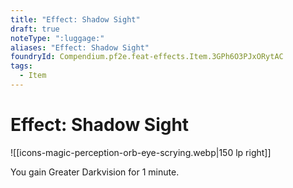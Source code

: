 ```yaml
---
title: "Effect: Shadow Sight"
draft: true
noteType: ":luggage:"
aliases: "Effect: Shadow Sight"
foundryId: Compendium.pf2e.feat-effects.Item.3GPh6O3PJxORytAC
tags:
  - Item
---
```


# Effect: Shadow Sight
![[icons-magic-perception-orb-eye-scrying.webp|150 lp right]]

You gain Greater Darkvision for 1 minute.

